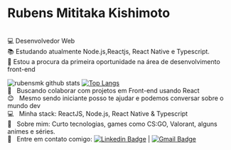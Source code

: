 

# Rubens Mititaka Kishimoto

 <br/> :computer: Desenvolvedor Web
 <br/> :books: Estudando atualmente Node.js,Reactjs, React Native e Typescript.
 <br/> :rocket:  Estou a procura da primeira oportunidade na área de desenvolvimento front-end
 
 ![rubensmk github stats](https://github-readme-stats.vercel.app/api?username=rubensmk&show_icons=true&theme=vue-dark)
[![Top Langs](https://github-readme-stats.vercel.app/api/top-langs/?username=rubensmk&layout=compact&theme=vue-dark)](https://github.com/rubensmk/github-readme-stats)
 <br/> :purple_heart: &nbsp; Buscando colaborar com projetos em Front-end usando React
 <br/> :blush: &nbsp; Mesmo sendo iniciante posso te ajudar e podemos conversar sobre o mundo dev
 <br/> :computer: &nbsp; Minha stack: ReactJS, Node.js, React Native & Typescript
 <br/> 💬  &nbsp; Sobre mim: Curto tecnologias, games como CS:GO, Valorant, alguns animes e séries.
 <br/> 📩 &nbsp; Entre em contato comigo:
[![Linkedin Badge](https://img.shields.io/badge/-RubensKishimoto-blue?style=flat-square&logo=Linkedin&logoColor=white&link=https://www.linkedin.com/in/rubens-kishimoto/)](https://www.linkedin.com/in/rubens-kishimoto/) 
| 
[![Gmail Badge](https://img.shields.io/badge/-rubenskishimoto@gmail.com-c14438?style=flat-square&logo=Gmail&logoColor=white&link=mailto:rubenskishimoto@gmail.com)](mailto:rubenskishimoto@gmail.com)
